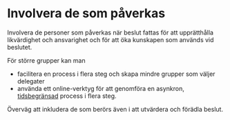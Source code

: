 # Involvera de som påverkas

<summary>
Involvera de personer som påverkas när beslut fattas för att upprätthålla likvärdighet och ansvarighet och för att 
öka kunskapen som används vid beslutet.
</summary>

För större grupper kan man

-   facilitera en process i flera steg och skapa mindre grupper som väljer delegater
-   använda ett online-verktyg för att genomföra en asynkron, [tidsbegränsad](section:timebox-activities) process i flera steg.

Överväg att inkludera de som berörs även i att utvärdera och förädla beslut.
